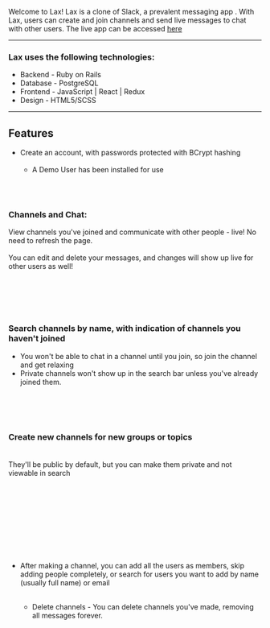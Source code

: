 
Welcome to Lax! Lax is a clone of Slack, a prevalent messaging app . With Lax, users can create and join channels and send live messages to chat with other users. The live app can be accessed [here](https://lax-13.herokuapp.com/)




---



### Lax uses the following technologies:
  * Backend - Ruby on Rails
  * Database - PostgreSQL
  * Frontend - JavaScript | React | Redux
  * Design - HTML5/SCSS
___

## Features<br>

* Create an account, with passwords protected with BCrypt hashing<br><br>
  * A Demo User has been installed for use


<br><br>
### Channels and Chat:<br>

   View channels you've joined and communicate with other people - live! No need to refresh the page.
   <br><br>
      You can edit and delete your messages, and changes will show up live for other users as well!

<br><br><br>
<br>


### Search channels by name, with indication of channels you haven't joined<br>
* You won't be able to chat in a channel until you join, so join the channel and get relaxing<br>
* Private channels won't show up in the search bar unless you've already joined them.
<br><br><br><br><br>



### Create new channels for new groups or topics <br><br>
They'll be public by default, but you can make them private and not viewable in search<br><br>
<br><br><br><br><br>
<br><br><br>


* After making a channel, you can add all the users as members, skip adding people completely, or search for users you want to add by name (usually full name) or email<br><br>

    * Delete channels - You can delete channels you've made, removing all messages forever.<br><br><br><br><br><br><br><br>

